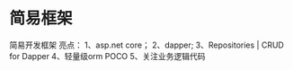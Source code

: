 # 简易框架
简易开发框架
亮点：
1、asp.net core；
2、dapper;
3、Repositories | CRUD for Dapper
4、轻量级orm POCO
5、关注业务逻辑代码